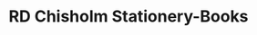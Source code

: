 ---
title: "RD Chisholm Stationery-Books"
url: /kentville/rd-chisholm-stationery-books/
shop: books
---